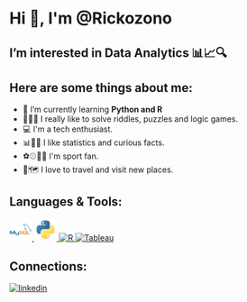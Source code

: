<h1 align="left">Hi 👋, I'm @Rickozono</h1>

## I’m interested in Data Analytics 📊📈🔍

## Here are some things about me:

- 🌱 I’m currently learning **Python and R**
- 🧠🕵️‍♂️ I really like to solve riddles, puzzles and logic games.
- 💻 I'm a tech enthusiast.
- 📊🤔💭 I like statistics and curious facts.
- ⚽⚾🏃‍♂️ I'm sport fan.
- 🛫🗺️ I love to travel and visit new places.

## Languages & Tools:
<p align="left"> <a href="https://www.mysql.com/" target="_blank" rel="noreferrer"> <img src="https://raw.githubusercontent.com/devicons/devicon/master/icons/mysql/mysql-original-wordmark.svg" alt="mysql" width="40" height="40"/> </a> <a href="https://www.python.org" target="_blank" rel="noreferrer">  <img src="https://raw.githubusercontent.com/devicons/devicon/master/icons/python/python-original.svg" alt="python" width="40" height="40"/>  <img src="https://www.r-project.org/Rlogo.png" width="40" height="40" alt="R"> <img src="https://upload.wikimedia.org/wikipedia/commons/thumb/0/01/Tableau_Software_Logo_Small.png/375px-Tableau_Software_Logo_Small.png" width="170" height="40" alt="Tableau">  </a> </p>

## Connections:
<a href="https://www.linkedin.com/in/ricardo-andres-kozono/" target="_blank"><img src="https://upload.wikimedia.org/wikipedia/commons/thumb/c/ca/LinkedIn_logo_initials.png/768px-LinkedIn_logo_initials.png" alt="linkedin" width="40" height="40"></a>


<!---
Rickozono/Rickozono is a ✨ special ✨ repository because its `README.md` (this file) appears on your GitHub profile.
You can click the Preview link to take a look at your changes.
--->
